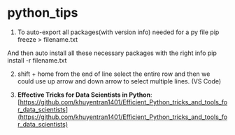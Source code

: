 # python_tips

1. To auto-export all packages(with version info) needed for a py file
pip freeze > filename.txt

And then auto install all these necessary packages with the right info
pip install -r filename.txt

2. shift + home from the end of line select the entire row and then we could use up arrow and down arrow to select multiple lines. (VS Code)

3. **Effective Tricks for Data Scientists in Python**: [https://github.com/khuyentran1401/Efficient_Python_tricks_and_tools_for_data_scientists](https://github.com/khuyentran1401/Efficient_Python_tricks_and_tools_for_data_scientists)

